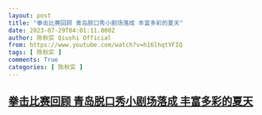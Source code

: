 ```yaml
---
layout: post
title: "拳击比赛回顾 青岛脱口秀小剧场落成 丰富多彩的夏天"
date: 2023-07-29T04:01:11.000Z
author: 陈秋实 Qiushi Official
from: https://www.youtube.com/watch?v=h16lhqtYFIQ
tags: [ 陈秋实 ]
comments: True
categories: [ 陈秋实 ]
---
```

<!--1690603271000-->
[拳击比赛回顾 青岛脱口秀小剧场落成 丰富多彩的夏天](https://www.youtube.com/watch?v=h16lhqtYFIQ)
------

<div>

</div>
